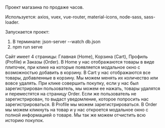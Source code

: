 Проект магазина по продаже часов.

Используется: axios, vuex, vue-router, material-icons, node-sass, sass-loader.

Запускается проект:
1) В терминале: json-server --watch db.json
2) npm run serve

Сайт имеет 4 страницы: Главная (Home), Корзина (Cart), Профиль (Profile) и Заказы (Order).
В Home у нас отображаются товары в виде плиточек, при клике на которые появляется модальное окно с возможностью добавить в корзину.
В Cart у нас отображаются все товары, добавленные в корзину. Мы можем менять их количество или вовсе удалять. При клике совершить покупку, если у нас был зарегистрирован пользователь, мы можем ее нажать, товары удалятся и переместятся на страницу Order. Если же пользователь не зарегистрирован, то выдаст уведомление, которое попросить нас зарегистрироваться.
В Profile мы можем зарегистрироваться.
В Order мы можем кликнуть на товар и у нас откроется модальное окно с полной информацией о товаре. Мы так же можем отчистить всю историю покупок.
